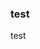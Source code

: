 <!--
author: checkking
date: 2019-10-06
title: 分割线
tags: 分割线 
category: test
status: publish
summary: 分割线
-->
### test
test
